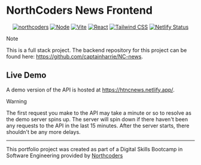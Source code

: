 # NorthCoders News Frontend
<p align="center">
 <a href="https://northcoders.com/"><img src="https://img.shields.io/badge/NorthCoders-EB1C24?style=for-the-badge&logo=javascript&logoColor=white" alt="northcoders"></a>
 <a href="https://nodejs.org/en"><img src="https://img.shields.io/badge/Node%20js-339933?style=for-the-badge&logo=nodedotjs&logoColor=white" alt="Node"></a>
 <a href="https://vite.dev/"><img src="https://img.shields.io/badge/Vite-B73BFE?style=for-the-badge&logo=vite&logoColor=FFD62E" alt="Vite"></a>
<a href="https://react.dev/"> <img src="https://img.shields.io/badge/React-20232A?style=for-the-badge&logo=react&logoColor=61DAFB" alt="React"></a>
<a href="https://tailwindcss.com/"> <img src="https://img.shields.io/badge/Tailwind_CSS-38B2AC?style=for-the-badge&logo=tailwind-css&logoColor=white" alt="Tailwind CSS"></a>
<a href="https://htncnews.netlify.app/"> <img src="https://api.netlify.com/api/v1/badges/84099366-2cd6-4922-8a0a-f39a04f2fcfe/deploy-status" alt="Netlify Status"></a>
</p>

> [!NOTE]
> This is a full stack project. The backend repository for this project can be found here: https://github.com/captainharrie/NC-news.

## Live Demo
A demo version of the API is hosted at https://htncnews.netlify.app/.
> [!WARNING]
> The first request you make to the API may take a minute or so to resolve as the demo server spins up. The server will spin down if there haven't been any requests to the API in the last 15 minutes. After the server starts, there shouldn't be any more delays.


---

This portfolio project was created as part of a Digital Skills Bootcamp in Software Engineering provided by [Northcoders](https://northcoders.com/)
